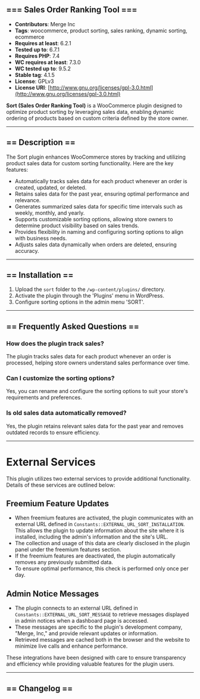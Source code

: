 ## === Sales Order Ranking Tool ===

- **Contributors**: Merge Inc
- **Tags**: woocommerce, product sorting, sales ranking, dynamic sorting, ecommerce
- **Requires at least**: 6.2.1
- **Tested up to**: 6.7.1
- **Requires PHP**: 7.4
- **WC requires at least**: 7.3.0
- **WC tested up to**: 9.5.2
- **Stable tag**: 4.1.5
- **License**: GPLv3
- **License URI**: [http://www.gnu.org/licenses/gpl-3.0.html](http://www.gnu.org/licenses/gpl-3.0.html)

**Sort (Sales Order Ranking Tool)** is a WooCommerce plugin designed to optimize product sorting by leveraging sales
data, enabling dynamic ordering of products based on custom criteria defined by the store owner.

---

## == Description ==

The Sort plugin enhances WooCommerce stores by tracking and utilizing product sales data for custom sorting
functionality. Here are the key features:

- Automatically tracks sales data for each product whenever an order is created, updated, or deleted.
- Retains sales data for the past year, ensuring optimal performance and relevance.
- Generates summarized sales data for specific time intervals such as weekly, monthly, and yearly.
- Supports customizable sorting options, allowing store owners to determine product visibility based on sales trends.
- Provides flexibility in naming and configuring sorting options to align with business needs.
- Adjusts sales data dynamically when orders are deleted, ensuring accuracy.

---

## == Installation ==

1. Upload the `sort` folder to the `/wp-content/plugins/` directory.
2. Activate the plugin through the 'Plugins' menu in WordPress.
3. Configure sorting options in the admin menu 'SORT'.

---

## == Frequently Asked Questions ==

### How does the plugin track sales?

The plugin tracks sales data for each product whenever an order is processed, helping store owners understand sales
performance over time.

### Can I customize the sorting options?

Yes, you can rename and configure the sorting options to suit your store's requirements and preferences.

### Is old sales data automatically removed?

Yes, the plugin retains relevant sales data for the past year and removes outdated records to ensure efficiency.

---

# External Services

This plugin utilizes two external services to provide additional functionality. Details of these services are outlined
below:

## Freemium Feature Updates

- When freemium features are activated, the plugin communicates with an external URL defined
  in `Constants::EXTERNAL_URL_SORT_INSTALLATION`. This allows the plugin to update information about the site where it
  is installed, including the admin's information and the site's URL.
- The collection and usage of this data are clearly disclosed in the plugin panel under the freemium features section.
- If the freemium features are deactivated, the plugin automatically removes any previously submitted data.
- To ensure optimal performance, this check is performed only once per day.

## Admin Notice Messages

- The plugin connects to an external URL defined in `Constants::EXTERNAL_URL_SORT_MESSAGE` to retrieve messages
  displayed in admin notices when a dashboard page is accessed.
- These messages are specific to the plugin's development company, "Merge, Inc," and provide relevant updates or
  information.
- Retrieved messages are cached both in the browser and the website to minimize live calls and enhance performance.

These integrations have been designed with care to ensure transparency and efficiency while providing valuable features
for the plugin users.



---

## == Changelog ==
